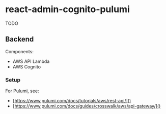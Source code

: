 # react-admin-cognito-pulumi

TODO

## Backend

Components:
* AWS API Lambda
* AWS Cognito

### Setup

For Pulumi, see: 
* [https://www.pulumi.com/docs/tutorials/aws/rest-api/]()
* [https://www.pulumi.com/docs/guides/crosswalk/aws/api-gateway/]()

